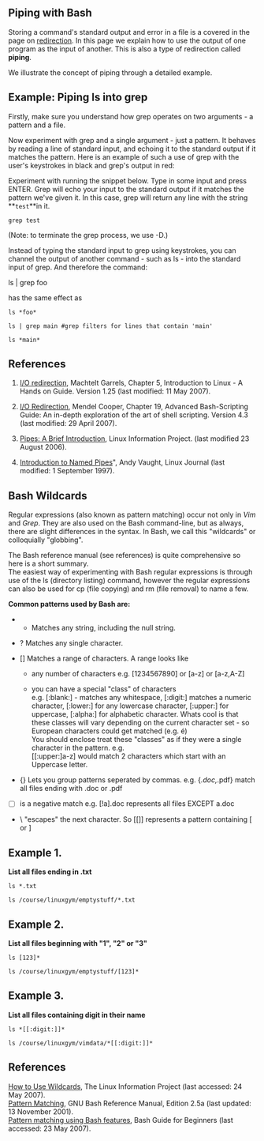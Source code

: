 ## Piping with Bash

Storing a command's standard output and error in a file is a covered in the page on [redirection](https://edstem.org/au/courses/15505/lessons/49670/slides/335708). In this page we explain how to use the output of one program as the input of another. This is also a type of redirection called **piping**.

We illustrate the concept of piping through a detailed example.

## Example: Piping ls into grep

Firstly, make sure you understand how grep operates on two arguments - a pattern and a file.

Now experiment with grep and a single argument - just a pattern. It behaves by reading a line of standard input, and echoing it to the standard output if it matches the pattern. Here is an example of such a use of grep with the user's keystrokes in black and grep's output in red:

Experiment with running the snippet below. Type in some input and press ENTER. Grep will echo your input to the standard output if it matches the pattern we've given it. In this case, grep will return any line with the string **`test`**in it.


```
grep test
```


(Note: to terminate the grep process, we use <CTRL>-D.)

Instead of typing the standard input to grep using keystrokes, you can channel the output of another command - such as ls - into the standard input of grep. And therefore the command:

ls | grep foo

has the same effect as

```
ls *foo*
```



```
ls | grep main #grep filters for lines that contain 'main'
```




```
ls *main*
```

## References

1. [I/O redirection](http://www.tldp.org/LDP/intro-linux/html/chap_05.html), Machtelt Garrels, Chapter 5, Introduction to Linux - A Hands on Guide. Version 1.25 (last modified: 11 May 2007).
    
2. [I/O Redirection](http://tldp.org/LDP/abs/html/io-redirection.html), Mendel Cooper, Chapter 19, Advanced Bash-Scripting Guide: An in-depth exploration of the art of shell scripting. Version 4.3 (last modified: 29 April 2007).
    
3. [Pipes: A Brief Introduction](http://www.bellevuelinux.org/pipes.html), Linux Information Project. (last modified 23 August 2006).
    
4. [Introduction to Named Pipes](http://www2.linuxjournal.com/article/2156)", Andy Vaught, Linux Journal (last modified: 1 September 1997).

## Bash Wildcards

Regular expressions (also known as pattern matching) occur not only in _Vim_ and _Grep_. They are also used on the Bash command-line, but as always, there are slight differences in the syntax. In Bash, we call this "wildcards" or colloquially "globbing".

The Bash reference manual (see references) is quite comprehensive so here is a short summary.  
The easiest way of experimenting with Bash regular expressions is through use of the ls (directory listing) command, however the regular expressions can also be used for cp (file copying) and rm (file removal) to name a few.

**Common patterns used by Bash are:**

- * Matches any string, including the null string.
    
- ? Matches any single character.
    
- [] Matches a range of characters. A range looks like
    
    - any number of characters e.g. [1234567890] or [a-z] or [a-z,A-Z]
        
    - you can have a special "class" of characters  
        e.g. [:blank:] - matches any whitespace, [:digit:] matches a numeric character, [:lower:] for any lowercase character, [:upper:] for uppercase, [:alpha:] for alphabetic character. Whats cool is that these classes will vary depending on the current character set - so European characters could get matched (e.g. é)  
        You should enclose treat these "classes" as if they were a single character in the pattern. e.g.  
        [[:upper:]a-z] would match 2 characters which start with an Uppercase letter.
        

- {} Lets you group patterns seperated by commas. e.g. {*_.doc,_*.pdf} match all files ending with .doc or .pdf
    
- [ ] is a negative match e.g. [!a].doc represents all files EXCEPT a.doc
    
- \ "escapes" the next character. So [\[\]] represents a pattern containing [ or ]
    

## Example 1.

**List all files ending in .txt**

```
ls *.txt
```



```
ls /course/linuxgym/emptystuff/*.txt
```

## Example 2.

**List all files beginning with "1", "2" or "3"**

```
ls [123]*
```


```
ls /course/linuxgym/emptystuff/[123]*
```

## Example 3.

**List all files containing digit in their name**

```
ls *[[:digit:]]*
```


```
ls /course/linuxgym/vimdata/*[[:digit:]]*
```

## References

[How to Use Wildcards](http://www.linfo.org/wildcard.html), The Linux Information Project (last accessed: 24 May 2007).  
[Pattern Matching](http://www.faqs.org/docs/bashman/bashref_35.html), GNU Bash Reference Manual, Edition 2.5a (last updated: 13 November 2001).  
[Pattern matching using Bash features](http://tldp.org/LDP/Bash-Beginners-Guide/html/sect_04_03.html), Bash Guide for Beginners (last accessed: 23 May 2007).


